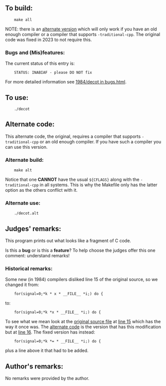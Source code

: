## To build:

``` <!---sh-->
    make all
```

NOTE: there is an [alternate version](#alternate-code) which will only work if
you have an old enough compiler or a compiler that supports `-traditional-cpp`.
The original code was fixed in 2023 to not require this.


### Bugs and (Mis)features:

The current status of this entry is:

```
    STATUS: INABIAF - please DO NOT fix
```

For more detailed information see [1984/decot in bugs.html](../../bugs.html#1984_decot).


## To use:

``` <!---sh-->
    ./decot
```


## Alternate code:

This alternate code, the original, requires a compiler that supports
`-traditional-cpp` or an old enough compiler. If you have such a compiler you
can use this version.


### Alternate build:

``` <!---sh-->
    make alt
```

Notice that one **CANNOT** have the usual `${CFLAGS}` along with the
`-traditional-cpp` in all systems. This is why the Makefile only has the latter
option as the others conflict with it.


### Alternate use:

``` <!---sh-->
    ./decot.alt
```


## Judges' remarks:

This program prints out what looks like a fragment of C code.

Is this a **bug** or is this a **feature**?  To help choose
the judges offer this one comment: understand remarks!


### Historical remarks:

Some new (in 1984) compilers disliked line 15 of the original source, so we
changed it from:

``` <!---c-->
    for(signal=0;*k * x * __FILE__ *i;) do {
```

to:

``` <!---c-->
    for(signal=0;*k *x * __FILE__ *i;) do {
```

To see what we mean look at the [original source
file](%%REPO_URL%%/1984/decot/decot.orig.c) at [line
15](%%REPO_URL%%/1984/decot/decot.orig.c#L15) which has the way it once was. The
[alternate code](%%REPO_URL%%/1984/decot/decot.alt.c) is the version that has
this modification but at [line 16](%%REPO_URL%%/1984/decot/decot.alt.c#L16). The
fixed version has instead:

``` <!---c-->
    for(signal=0;*k *= * __FILE__ *i;) do {
```

plus a line above it that had to be added.


## Author's remarks:

No remarks were provided by the author.


<!--

    Copyright © 1984-2024 by Landon Curt Noll. All Rights Reserved.

    You are free to share and adapt this file under the terms of this license:

        Creative Commons Attribution-ShareAlike 4.0 International (CC BY-SA 4.0)

    For more information, see:

        https://creativecommons.org/licenses/by-sa/4.0/

-->
